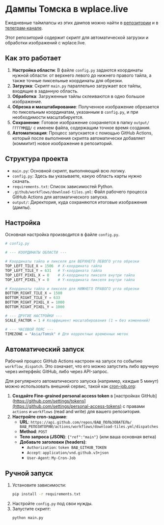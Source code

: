 # Дампы Томска в wplace.live

Ежедневные таймлапсы из этих дампов можно найти в [репозитории](https://github.com/niklinque/wplace-tomsk-timelapse/releases) и в [телеграм-канале](https://t.me/wplacetomsktimelapse).

Этот репозиторий содержит скрипт для автоматической загрузки и обработки изображений с wplace.live.

## Как это работает

1.  **Настройка области**: В файле `config.py` задаются координаты нужной области: от верхнего левого до нижнего правого тайла, а также точные пиксельные координаты для обрезки.
2.  **Загрузка**: Скрипт `main.py` параллельно загружает все тайлы, входящие в заданную область.
3.  **Обработка**: Загруженные тайлы склеиваются в одно большое изображение.
4.  **Обрезка и масштабирование**: Полученное изображение обрезается по пиксельным координатам, указанным в `config.py`, и при необходимости масштабируется.
5.  **Сохранение**: Готовое изображение сохраняется в папку `output/ГГГГММДД/` с именем файла, содержащим точное время создания.
6.  **Автоматизация**: Процесс запускается с помощью GitHub Actions, который после выполнения скрипта автоматически добавляет (коммитит) новое изображение в репозиторий.

## Структура проекта

-   `main.py`: Основной скрипт, выполняющий всю логику.
-   `config.py`: Здесь вы указываете, какую область карты нужно скачать.
-   `requirements.txt`: Список зависимостей Python.
-   `.github/workflows/download-tiles.yml`: Файл рабочего процесса GitHub Actions для автоматического запуска.
-   `output/`: Директория, куда сохраняются итоговые изображения (дампы).

## Настройка

Основная настройка производится в файле `config.py`.

```python
# config.py

# --- КООРДИНАТЫ ОБЛАСТИ ---

# Координаты тайла и пикселя для ВЕРХНЕГО ЛЕВОГО угла обрезки
TOP_LEFT_TILE_X = 1506  # X-координата тайла
TOP_LEFT_TILE_Y = 631   # Y-координата тайла
TOP_LEFT_PIXEL_X = 0    # X-координата пикселя внутри тайла
TOP_LEFT_PIXEL_Y = 0    # Y-координата пикселя внутри тайла

# Координаты тайла и пикселя для НИЖНЕГО ПРАВОГО угла обрезки
BOTTOM_RIGHT_TILE_X = 1508
BOTTOM_RIGHT_TILE_Y = 633
BOTTOM_RIGHT_PIXEL_X = 1000
BOTTOM_RIGHT_PIXEL_Y = 1000

# --- ДРУГИЕ НАСТРОЙКИ ---
SCALE_FACTOR = 1 # Коэффициент масштабирования (1 = без изменений)

# --- ЧАСОВОЙ ПОЯС ---
TIMEZONE = "Asia/Tomsk" # Для корректных временных меток
```

## Автоматический запуск

Рабочий процесс GitHub Actions настроен на запуск по событию `workflow_dispatch`. Это означает, что его можно запустить либо вручную через интерфейс GitHub, либо через API-запрос.

Для регулярного автоматического запуска (например, каждые 5 минут) можно использовать внешний сервис, такой как [cron-job.org](https://cron-job.org/en/):

1.  **Создайте Fine-grained personal access token** в [настройках GitHub](https://github.com/settings/tokens](https://github.com/settings/personal-access-tokens) с правами `actions` и `workflows` (read and write) для вашего репозитория.
2.  **Настройте cron-задание**:
    -   **URL**: `https://api.github.com/repos/ВАШ_ПОЛЬЗОВАТЕЛЬ/ВАШ_РЕПОЗИТОРИЙ/actions/workflows/download-tiles.yml/dispatches`
    -   **Method**: `POST`
    -   **Тело запроса (JSON)**: `{"ref":"main"}` (или ваша основная ветка)
    -   **Добавьте заголовки (headers)**:
        -   `Authorization`: `token ВАШ_GITHUB_TOKEN`
        -   `Accept`: `application/vnd.github.v3+json`
        -   `User-Agent`: `My-Cron-Job`

## Ручной запуск

1.  Установите зависимости:
    ```bash
    pip install -r requirements.txt
    ```
2.  Настройте `config.py` под свои нужды.
3.  Запустите скрипт:
    ```bash
    python main.py
    ```
